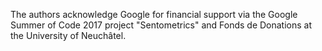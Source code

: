 
The authors acknowledge Google for financial support via the Google Summer of Code 2017 project "Sentometrics" and Fonds de Donations at the University of Neuchâtel.

